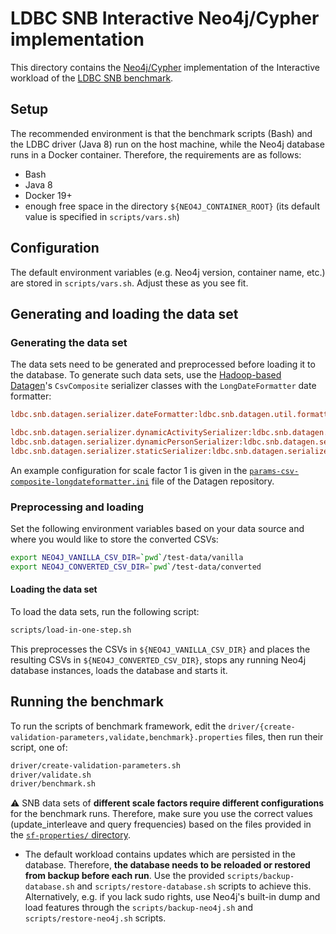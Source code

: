 # LDBC SNB Interactive Neo4j/Cypher implementation

This directory contains the [Neo4j/Cypher](http://www.opencypher.org/) implementation of the Interactive workload of the [LDBC SNB benchmark](https://github.com/ldbc/ldbc_snb_docs).

## Setup

The recommended environment is that the benchmark scripts (Bash) and the LDBC driver (Java 8) run on the host machine, while the Neo4j database runs in a Docker container. Therefore, the requirements are as follows:

* Bash
* Java 8
* Docker 19+
* enough free space in the directory `${NEO4J_CONTAINER_ROOT}` (its default value is specified in `scripts/vars.sh`)

## Configuration

The default environment variables (e.g. Neo4j version, container name, etc.) are stored in `scripts/vars.sh`. Adjust these as you see fit.

## Generating and loading the data set

### Generating the data set

The data sets need to be generated and preprocessed before loading it to the database. To generate such data sets, use the [Hadoop-based Datagen](https://github.com/ldbc/ldbc_snb_datagen_hadoop)'s `CsvComposite` serializer classes with the `LongDateFormatter` date formatter:

```ini
ldbc.snb.datagen.serializer.dateFormatter:ldbc.snb.datagen.util.formatter.LongDateFormatter

ldbc.snb.datagen.serializer.dynamicActivitySerializer:ldbc.snb.datagen.serializer.snb.csv.dynamicserializer.activity.CsvCompositeDynamicActivitySerializer
ldbc.snb.datagen.serializer.dynamicPersonSerializer:ldbc.snb.datagen.serializer.snb.csv.dynamicserializer.person.CsvCompositeDynamicPersonSerializer
ldbc.snb.datagen.serializer.staticSerializer:ldbc.snb.datagen.serializer.snb.csv.staticserializer.CsvCompositeStaticSerializer
```

An example configuration for scale factor 1 is given in the [`params-csv-composite-longdateformatter.ini`](https://github.com/ldbc/ldbc_snb_datagen_hadoop/blob/main/params-csv-composite-longdateformatter.ini) file of the Datagen repository.

### Preprocessing and loading

Set the following environment variables based on your data source and where you would like to store the converted CSVs:

```bash
export NEO4J_VANILLA_CSV_DIR=`pwd`/test-data/vanilla
export NEO4J_CONVERTED_CSV_DIR=`pwd`/test-data/converted
```

#### Loading the data set

To load the data sets, run the following script:

```bash
scripts/load-in-one-step.sh
```

This preprocesses the CSVs in `${NEO4J_VANILLA_CSV_DIR}` and places the resulting CSVs in `${NEO4J_CONVERTED_CSV_DIR}`, stops any running Neo4j database instances, loads the database and starts it.

## Running the benchmark

To run the scripts of benchmark framework, edit the `driver/{create-validation-parameters,validate,benchmark}.properties` files, then run their script, one of:

```bash
driver/create-validation-parameters.sh
driver/validate.sh
driver/benchmark.sh
```

:warning: SNB data sets of **different scale factors require different configurations** for the benchmark runs. Therefore, make sure you use the correct values (update_interleave and query frequencies) based on the files provided in the [`sf-properties/` directory](sf-properties/).

* The default workload contains updates which are persisted in the database. Therefore, **the database needs to be reloaded or restored from backup before each run**. Use the provided `scripts/backup-database.sh` and `scripts/restore-database.sh` scripts to achieve this. Alternatively, e.g. if you lack sudo rights, use Neo4j's built-in dump and load features through the `scripts/backup-neo4j.sh` and `scripts/restore-neo4j.sh` scripts.
